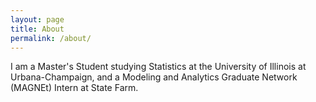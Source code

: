 ```yaml
---
layout: page
title: About
permalink: /about/
---
```


I am a Master's Student studying Statistics at the University of Illinois at Urbana-Champaign, and a Modeling and Analytics Graduate Network (MAGNEt) Intern at State Farm. 

